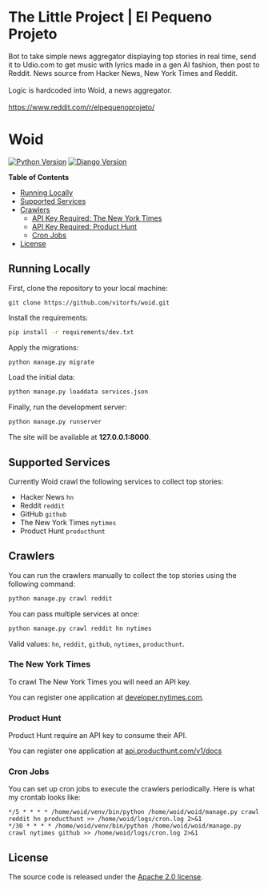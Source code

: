 # The Little Project | El Pequeno Projeto

Bot to take simple news aggregator displaying top stories in real time, send it to Udio.com to get music with lyrics made in a gen AI fashion, then post to Reddit. News source from Hacker News, New York Times and Reddit.\
\
Logic is hardcoded into Woid, a news aggregator.\
\
https://www.reddit.com/r/elpequenoprojeto/

# Woid

[![Python Version](https://img.shields.io/badge/python-3.6-brightgreen.svg)](https://python.org)
[![Django Version](https://img.shields.io/badge/django-2.1-brightgreen.svg)](https://djangoproject.com)

**Table of Contents**

* [Running Locally](#running-locally)
* [Supported Services](#supported-services)
* [Crawlers](#crawlers)
  * [API Key Required: The New York Times](#the-new-york-times)
  * [API Key Required: Product Hunt](#product-hunt)
  * [Cron Jobs](#cron-jobs)
* [License](#license)

## Running Locally

First, clone the repository to your local machine:

```
git clone https://github.com/vitorfs/woid.git
```

Install the requirements:

```bash
pip install -r requirements/dev.txt
```

Apply the migrations:

```bash
python manage.py migrate
```

Load the initial data:

```bash
python manage.py loaddata services.json
```

Finally, run the development server:

```bash
python manage.py runserver
```

The site will be available at **127.0.0.1:8000**.

## Supported Services

Currently Woid crawl the following services to collect top stories: 

* Hacker News `hn`
* Reddit `reddit`
* GitHub `github`
* The New York Times `nytimes`
* Product Hunt `producthunt`


## Crawlers

You can run the crawlers manually to collect the top stories using the following command:

```bash
python manage.py crawl reddit
```

You can pass multiple services at once:

```bash
python manage.py crawl reddit hn nytimes
```

Valid values: `hn`, `reddit`, `github`, `nytimes`, `producthunt`.

### The New York Times

To crawl The New York Times you will need an API key.

You can register one application at [developer.nytimes.com](https://developer.nytimes.com).

### Product Hunt

Product Hunt require an API key to consume their API. 

You can register one application at [api.producthunt.com/v1/docs](https://api.producthunt.com/v1/docs)

### Cron Jobs

You can set up cron jobs to execute the crawlers periodically. Here is what my crontab looks like:

```
*/5 * * * * /home/woid/venv/bin/python /home/woid/woid/manage.py crawl reddit hn producthunt >> /home/woid/logs/cron.log 2>&1
*/30 * * * * /home/woid/venv/bin/python /home/woid/woid/manage.py crawl nytimes github >> /home/woid/logs/cron.log 2>&1
```

## License

The source code is released under the [Apache 2.0 license](https://github.com/vitorfs/woid/blob/master/LICENSE).
